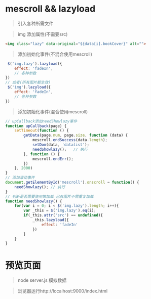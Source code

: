 # mescroll && lazyload

> 引入各种所需文件

> img 添加属性(不需要src)

```html
<img class="lazy" data-original="${data[i].bookCover}" alt="">
```
> 添加初始化事件(不混合使用mescroll)

```javascript
 $('img.lazy').lazyload({
    effect: 'fadeIn',
    // 各种参数
})
// 或者(所有图片都生效)
 $('img').lazyload({
    effect: 'fadeIn',
    // 各种参数
})
```
> 添加初始化事件(混合使用mescroll)

```javascript
// upCallback添加needShowlazy事件
function upCallback(page) {
    setTimeout(function () {
        getData(page.num, page.size, function (data) {
            mescroll.endSuccess(data.length);
            setDom(data, 'datalist');
            needShowlazy();   // 执行
        }, function () {
            mescroll.endErr();
        })
    }, 2000)
}
// 添加滚动事件
document.getElementById('mescroll').onscroll = function() {
    needShowlazy(); // 执行
}
// 判断是否需要使用懒加载 已有图片不需重复加载
function needShowlazy() {
    for(var i = 0; i < $('img.lazy').length; i++){
        var _this = $('img.lazy').eq(i);
        if(_this.attr('src') == undefined){
            _this.lazyload({
                effect: 'fadeIn'
            })
        }
    }
}
```

# 预览页面

> node server.js  模拟数据

> 浏览器运行http://localhost:9000/index.html